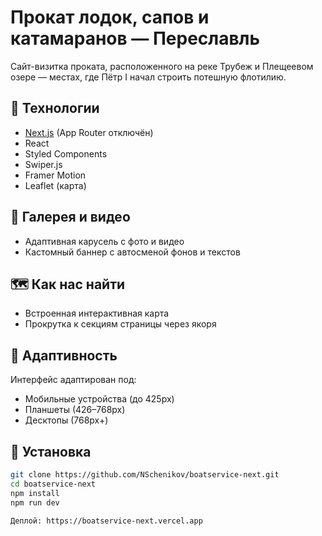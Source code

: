 # Прокат лодок, сапов и катамаранов — Переславль

Сайт-визитка проката, расположенного на реке Трубеж и Плещеевом озере — местах, где Пётр I начал строить потешную флотилию.

## 🚀 Технологии

- [Next.js](https://nextjs.org/) (App Router отключён)
- React
- Styled Components
- Swiper.js
- Framer Motion
- Leaflet (карта)

## 📸 Галерея и видео
- Адаптивная карусель с фото и видео
- Кастомный баннер с автосменой фонов и текстов

## 🗺 Как нас найти
- Встроенная интерактивная карта
- Прокрутка к секциям страницы через якоря

## 📱 Адаптивность
Интерфейс адаптирован под:
- Мобильные устройства (до 425px)
- Планшеты (426–768px)
- Десктопы (768px+)

## 🔧 Установка

```bash
git clone https://github.com/NSchenikov/boatservice-next.git
cd boatservice-next
npm install
npm run dev

Деплой: https://boatservice-next.vercel.app